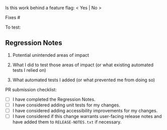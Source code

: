 Is this work behind a feature flag: < Yes | No >

Fixes #

To test:

## Regression Notes
1. Potential unintended areas of impact


2. What I did to test those areas of impact (or what existing automated tests I relied on)


3. What automated tests I added (or what prevented me from doing so)

PR submission checklist:

- [ ] I have completed the Regression Notes.
- [ ] I have considered adding unit tests for my changes.
- [ ] I have considered adding accessibility improvements for my changes.
- [ ] I have considered if this change warrants user-facing release notes and have added them to `RELEASE-NOTES.txt` if necessary.
